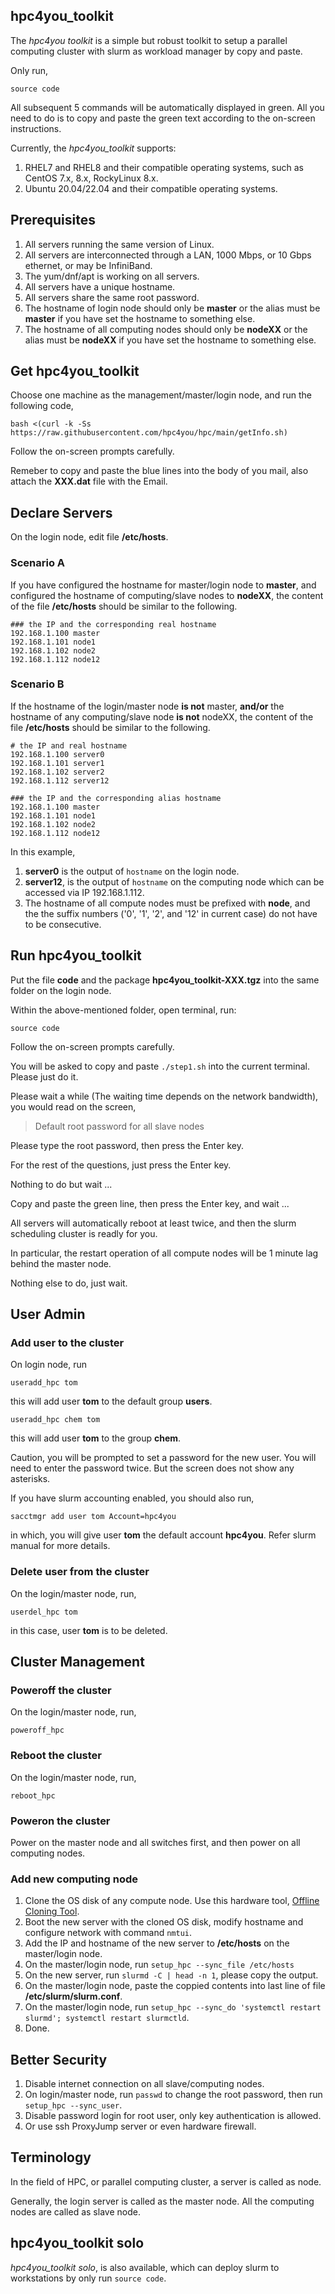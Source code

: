 ## hpc4you_toolkit
The _hpc4you toolkit_ is a simple but robust toolkit to setup a parallel computing cluster with slurm as workload manager by copy and paste. 

Only run, 
```
source code
```
All subsequent 5 commands will be automatically displayed in green. All you need to do is to copy and paste the green text according to the on-screen instructions. 

Currently, the _hpc4you_toolkit_ supports: 
1. RHEL7 and RHEL8 and their compatible operating systems, such as CentOS 7.x, 8.x, RockyLinux 8.x.
2. Ubuntu 20.04/22.04 and their compatible operating systems. 

## Prerequisites
1. All servers running the same version of Linux. 
2. All servers are interconnected through a LAN, 1000 Mbps, or 10 Gbps ethernet, or may be InfiniBand. 
3. The yum/dnf/apt is working on all servers. 
4. All servers have a unique hostname. 
5. All servers share the same root password. 
6. The hostname of login node should only be **master** or the alias must be **master** if you have set the hostname to something else. 
7. The hostname of all computing nodes should only be **nodeXX** or the alias must be **nodeXX** if you have set the hostname to something else. 

## Get hpc4you_toolkit
Choose one machine as the management/master/login node, and run the following code, 
```
bash <(curl -k -Ss https://raw.githubusercontent.com/hpc4you/hpc/main/getInfo.sh)
```
Follow the on-screen prompts carefully. 

Remeber to copy and paste the blue lines into the body of you mail, also attach the **XXX.dat** file with the Email.

## Declare Servers
On the login node, edit file **/etc/hosts**.  

### Scenario A
If you have configured the hostname for master/login node to **master**, and configured the hostname of computing/slave nodes to **nodeXX**, 
the content of the file **/etc/hosts** should be similar to the following.
```
### the IP and the corresponding real hostname 
192.168.1.100 master
192.168.1.101 node1
192.168.1.102 node2
192.168.1.112 node12
```

### Scenario B
If the hostname of the login/master node **is not** master, **and/or** the hostname of any computing/slave node **is not** nodeXX, 
the content of the file **/etc/hosts** should be similar to the following.
```
# the IP and real hostname
192.168.1.100 server0
192.168.1.101 server1
192.168.1.102 server2
192.168.1.112 server12

### the IP and the corresponding alias hostname 
192.168.1.100 master
192.168.1.101 node1
192.168.1.102 node2
192.168.1.112 node12
```
In this example, 
1. **server0** is the output of `hostname` on the login node. 
2. **server12**, is the output of `hostname` on the computing node which can be accessed via IP 192.168.1.112. 
3. The hostname of all compute nodes must be prefixed with **node**, and the the suffix numbers ('0', '1', '2', and '12' in current case) do not have to be consecutive. 

## Run hpc4you_toolkit
Put the file **code** and the package **hpc4you_toolkit-XXX.tgz** into the same folder on the login node. 

Within the above-mentioned folder, open terminal, run: 
```
source code
```
Follow the on-screen prompts carefully. 

You will be asked to copy and paste `./step1.sh` into the current terminal. Please just do it. 

Please wait a while (The waiting time depends on the network bandwidth), 
you would read on the screen, 

> Default root password for all slave nodes

Please type the root password, then press the Enter key. 

For the rest of the questions, just press the Enter key. 

Nothing to do but wait ...

Copy and paste the green line, then press the Enter key, and wait ...

All servers will automatically reboot at least twice, and then the slurm scheduling cluster is readly for you. 

In particular, the restart operation of all compute nodes will be 1 minute lag behind the master node. 

Nothing else to do, just wait. 

## User Admin
### Add user to the cluster
On login node, run 
```
useradd_hpc tom
```
this will add user **tom** to the default group **users**. 

```
useradd_hpc chem tom
```
this will add user **tom** to the group **chem**. 

Caution, you will be prompted to set a password for the new user. You will need to enter the password twice. 
But the screen does not show any asterisks. 

If you have slurm accounting enabled, you should also run, 
```
sacctmgr add user tom Account=hpc4you
```
in which, you will give user **tom** the default account **hpc4you**. Refer slurm manual for more details. 

### Delete user from the cluster
On the login/master node, run, 
```
userdel_hpc tom
````
in this case, user **tom** is to be deleted. 

## Cluster Management
### Poweroff the cluster
On the login/master node, run, 
```
poweroff_hpc
````

### Reboot the cluster
On the login/master node, run, 
```
reboot_hpc
````

### Poweron the cluster
Power on the master node and all switches first, and then power on all computing nodes. 

### Add new computing node
1. Clone the OS disk of any compute node. Use this hardware tool, [Offline Cloning Tool](https://item.jd.com/100014988528.html). 
2. Boot the new server with the cloned OS disk, modify hostname and configure network with command `nmtui`. 
3. Add the IP and hostname of the new server to **/etc/hosts** on the master/login node. 
4. On the master/login node, run `setup_hpc ‐‐sync_file /etc/hosts`
5. On the new server, run `slurmd ‐C | head -n 1`, please copy the output. 
6. On the master/login node, paste the coppied contents into last line of file **/etc/slurm/slurm.conf**. 
7. On the master/login node, run `setup_hpc ‐‐sync_do 'systemctl restart slurmd'; systemctl restart slurmctld`. 
8. Done. 

## Better Security
1. Disable internet connection on all slave/computing nodes. 
2. On login/master node, run `passwd` to change the root password, then run `setup_hpc --sync_user`. 
3. Disable password login for root user, only key authentication is allowed.
4. Or use ssh ProxyJump server or even hardware firewall. 

## Terminology
In the field of HPC, or parallel computing cluster, a server is called as node. 

Generally, the login server is called as the master node. All the computing nodes are called as slave node. 

## hpc4you_toolkit solo
_hpc4you_toolkit solo_, is also available, which can deploy slurm to workstations by only run `source code`. 
